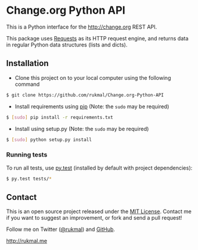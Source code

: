 # Change.org Python API

This is a Python interface for the http://change.org REST API.

This package uses [Requests](http://docs.python-requests.org/en/latest/) as its HTTP request engine, and returns data in regular Python data structures (lists and dicts).

## Installation

- Clone this project on to your local computer using the following command
```bash
$ git clone https://github.com/rukmal/Change.org-Python-API
```
- Install requirements using [pip](https://pypi.python.org/pypi) (Note: the ```sudo``` may be required)
```bash
$ [sudo] pip install -r requirements.txt
```
- Install using setup.py (Note: the ```sudo``` may be required)
```bash
$ [sudo] python setup.py install
```

### Running tests

To run all tests, use [py.test](http://pytest.org/latest/) (installed by default with project dependencies):
```bash
$ py.test tests/*
```

## Contact

This is an open source project released under the [MIT License](LICENSE). Contact me if you want to suggest an improvement, or fork and send a pull request!

Follow me on Twitter ([@rukmal](http://twitter.com/rukmal_w)) and [GitHub](http://github.com/rukmal).

http://rukmal.me
